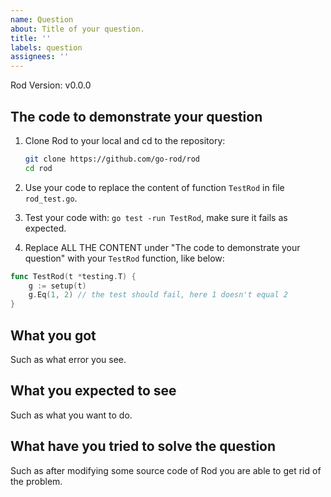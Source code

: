 ```yaml
---
name: Question
about: Title of your question.
title: ''
labels: question
assignees: ''
---
```


Rod Version: v0.0.0

## The code to demonstrate your question

1. Clone Rod to your local and cd to the repository:

   ```bash
   git clone https://github.com/go-rod/rod
   cd rod
   ```

1. Use your code to replace the content of function `TestRod` in file `rod_test.go`.

1. Test your code with: `go test -run TestRod`, make sure it fails as expected.

1. Replace ALL THE CONTENT under "The code to demonstrate your question" with your `TestRod` function, like below:

```go
func TestRod(t *testing.T) {
    g := setup(t)
    g.Eq(1, 2) // the test should fail, here 1 doesn't equal 2
}
```

## What you got

Such as what error you see.

## What you expected to see

Such as what you want to do.

## What have you tried to solve the question

Such as after modifying some source code of Rod you are able to get rid of the problem.
